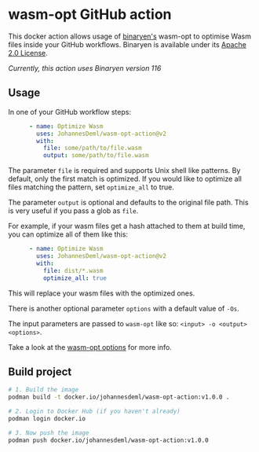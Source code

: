 # wasm-opt GitHub action

This docker action allows usage of [binaryen's](https://github.com/WebAssembly/binaryen) wasm-opt to optimise Wasm files inside your GitHub workflows. Binaryen is available under its [Apache 2.0 License](LICENSE-BINARYEN).

*Currently, this action uses Binaryen version 116*

## Usage

In one of your GitHub workflow steps:
```yaml
      - name: Optimize Wasm
        uses: JohannesDeml/wasm-opt-action@v2
        with:
          file: some/path/to/file.wasm
          output: some/path/to/file.wasm
```

The parameter `file` is required and supports Unix shell like patterns. By default, only the first match is optimized. If you would like to optimize all files matching the pattern, set `optimize_all` to true.

The parameter `output` is optional and defaults to the original file path. This is very useful if you pass a glob as `file`.

For example, if your wasm files get a hash attached to them at build time, you can optimize all of them like this:
```yaml
      - name: Optimize Wasm
        uses: JohannesDeml/wasm-opt-action@v2
        with:
          file: dist/*.wasm
          optimize_all: true
```
This will replace your wasm files with the optimized ones.

There is another optional parameter `options` with a default value of `-Os`.

The input parameters are passed to `wasm-opt` like so: `<input> -o <output> <options>`.

Take a look at the [wasm-opt options](https://github.com/WebAssembly/binaryen/blob/main/src/tools/optimization-options.h) for more info.

## Build project

```bash
# 1. Build the image
podman build -t docker.io/johannesdeml/wasm-opt-action:v1.0.0 .

# 2. Login to Docker Hub (if you haven't already)
podman login docker.io

# 3. Now push the image
podman push docker.io/johannesdeml/wasm-opt-action:v1.0.0
```
